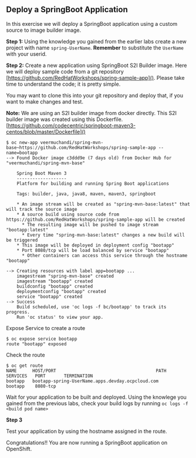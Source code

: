 ## Deploy a SpringBoot Application

In this exercise we will deploy a SpringBoot application using a custom source to image builder image.

**Step 1:**
Using the knowledge you gained from the earlier labs create a new project with name `spring-UserName`.
**Remember** to substitute the `UserName` with your userid.

**Step 2:**
Create a new application using SpringBoot S2I Builder image. Here we will deploy sample code from a git repository [https://github.com/RedHatWorkshops/spring-sample-app](). Please take time to understand the code; it is pretty simple.

You may want to clone this into your git repository and deploy that, if you want to make changes and test.

**Note:** We are using an S2I builder image from docker directly. This S2I builder image was created using this Dockerfile. [https://github.com/codecentric/springboot-maven3-centos/blob/master/Dockerfile]()


```
$ oc new-app veermuchandi/spring-mvn-base~https://github.com/RedHatWorkshops/spring-sample-app --name=bootapp
--> Found Docker image c3ddd9e (7 days old) from Docker Hub for "veermuchandi/spring-mvn-base"

    Spring Boot Maven 3
    -------------------
    Platform for building and running Spring Boot applications

    Tags: builder, java, java8, maven, maven3, springboot

    * An image stream will be created as "spring-mvn-base:latest" that will track the source image
    * A source build using source code from https://github.com/RedHatWorkshops/spring-sample-app will be created
      * The resulting image will be pushed to image stream "bootapp:latest"
      * Every time "spring-mvn-base:latest" changes a new build will be triggered
    * This image will be deployed in deployment config "bootapp"
    * Port 8080/tcp will be load balanced by service "bootapp"
      * Other containers can access this service through the hostname "bootapp"

--> Creating resources with label app=bootapp ...
    imagestream "spring-mvn-base" created
    imagestream "bootapp" created
    buildconfig "bootapp" created
    deploymentconfig "bootapp" created
    service "bootapp" created
--> Success
    Build scheduled, use 'oc logs -f bc/bootapp' to track its progress.
    Run 'oc status' to view your app.
```

Expose Service to create a route

```
$ oc expose service bootapp
route "bootapp" exposed

```

Check the route

```
$ oc get route
NAME      HOST/PORT                                      PATH      SERVICES   PORT       TERMINATION
bootapp   bootapp-spring-UserName.apps.devday.ocpcloud.com             bootapp    8080-tcp   
```

Wait for your application to be built and deployed. Using the knowlege you gained from the previous labs, check your build logs by running `oc logs -f <build pod name>`

**Step 3**

Test your application by using the hostname assigned in the route.

Congratulations!! You are now running a SpringBoot application on OpenShift.
